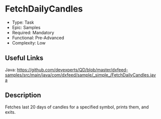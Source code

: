 # FetchDailyCandles

* Type: Task
* Epic: Samples
* Required: Mandatory
* Functional: Pre-Advanced
* Complexity: Low

## Useful Links

Java:
https://github.com/devexperts/QD/blob/master/dxfeed-samples/src/main/java/com/dxfeed/sample/_simple_/FetchDailyCandles.java

## Description

Fetches last 20 days of candles for a specified symbol, prints them, and exits.
